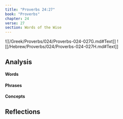 ```yaml
---
title: "Proverbs 24:27"
book: "Proverbs"
chapter: 24
verse: 27
section: Words of the Wise
---
```

![[/Greek/Proverbs/024/Proverbs-024-027G.md#Text]]
![[/Hebrew/Proverbs/024/Proverbs-024-027H.md#Text]]

## Analysis

#### Words

#### Phrases

#### Concepts

## Reflections
